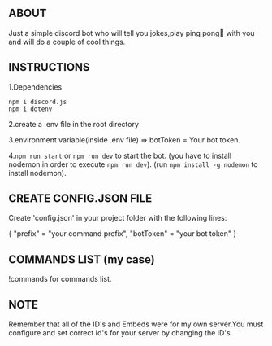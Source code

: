 ## ABOUT

Just a simple discord bot who will tell you jokes,play ping pong🏓 with you 
and will do a couple of cool things.

## INSTRUCTIONS

1.Dependencies  
```
npm i discord.js
npm i dotenv
```
2.create a .env file in the root directory

3.environment variable(inside .env file)
=> botToken = Your bot token.

4.```npm run start``` or ```npm run dev``` to start the bot.
(you have to install nodemon in order to execute ```npm run dev```).
(run ```npm install -g nodemon``` to install nodemon).

## CREATE CONFIG.JSON FILE

Create 'config.json' in your project folder with the following lines:

{
    "prefix" = "your command prefix",
    "botToken" = "your bot token"
}


## COMMANDS LIST (my case)
!commands for commands list.

## NOTE
Remember that all of the ID's and Embeds were for my own server.You must configure and set correct Id's for your server by changing the ID's.

